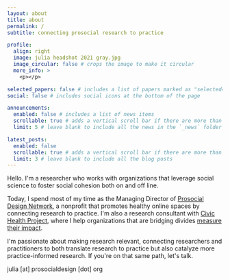 ```yaml
---
layout: about
title: about
permalink: /
subtitle: connecting prosocial research to practice

profile:
  align: right
  image: julia headshot 2021 gray.jpg
  image_circular: false # crops the image to make it circular
  more_info: >
    <p></p>

selected_papers: false # includes a list of papers marked as "selected={true}"
social: false # includes social icons at the bottom of the page

announcements:
  enabled: false # includes a list of news items
  scrollable: true # adds a vertical scroll bar if there are more than 3 news items
  limit: 5 # leave blank to include all the news in the `_news` folder

latest_posts:
  enabled: false
  scrollable: true # adds a vertical scroll bar if there are more than 3 new posts items
  limit: 3 # leave blank to include all the blog posts
---
```


Hello. I'm  a researcher who works with organizations that leverage social science to foster social cohesion both on and off line. 

Today, I spend most of my time as the Managing Director of [Prosocial Design Network](https://www.prosocialdesign.org/), a nonprofit that promotes healthy online spaces by connecting research to practice. I'm also a research consultant with [Civic Health Project](https://www.civichealthproject.org/), where I help organizations that are bridging divides [measure their impact](https://www.listenfirstproject.org/goals-and-measures).  

I'm passionate about making research relevant, connecting researchers and practitioners to both translate research to practice but also catalyze more practice-informed research. If you're on that same path, let's talk.  

julia [at] prosocialdesign [dot] org
